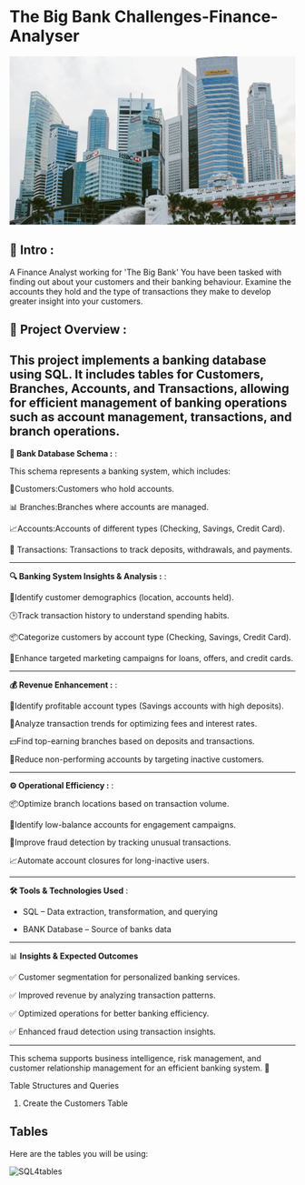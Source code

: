

# The Big Bank Challenges-Finance-Analyser

![sql4](pexels-bala-5406959.jpg)


## 📌 Intro :

A Finance Analyst working for 'The Big Bank' You have been tasked with finding out about your customers and their banking behaviour. Examine the accounts they hold and the type of transactions they make to develop greater insight into your customers.

## 🎯 Project Overview :

This project implements a banking database using SQL. It includes tables for Customers, Branches, Accounts, and Transactions, allowing for efficient management of banking operations such as account management, transactions, and branch operations.
---


**🏦 Bank Database Schema :** :

This schema represents a banking system, which includes:

🛒Customers:Customers who hold accounts.

📊 Branches:Branches where accounts are managed.

📈Accounts:Accounts of different types (Checking, Savings, Credit Card).

💸 Transactions: Transactions to track deposits, withdrawals, and payments.

---

**🔍 Banking System Insights & Analysis :** :


🔄Identify customer demographics (location, accounts held).

🕒Track transaction history to understand spending habits.

📦Categorize customers by account type (Checking, Savings, Credit Card).

🎯Enhance targeted marketing campaigns for loans, offers, and credit cards.

---

**💰 Revenue Enhancement :** :

💸Identify profitable account types (Savings accounts with high deposits).

🚀Analyze transaction trends for optimizing fees and interest rates.

💵Find top-earning branches based on deposits and transactions.

🎯Reduce non-performing accounts by targeting inactive customers.

---

**⚙️ Operational Efficiency :** :

📦Optimize branch locations based on transaction volume.

🎯Identify low-balance accounts for engagement campaigns.

💸Improve fraud detection by tracking unusual transactions.

📈Automate account closures for long-inactive users.

---


**🛠️ Tools & Technologies Used** :
- SQL – Data extraction, transformation, and querying
  

- BANK Database – Source of banks data

---


📊 **Insights & Expected Outcomes**

✅ Customer segmentation for personalized banking services.

✅ Improved revenue by analyzing transaction patterns.

✅ Optimized operations for better banking efficiency.

✅ Enhanced fraud detection using transaction insights.

---


This schema supports business intelligence, risk management, and customer relationship management for an efficient banking system. 🚀

Table Structures and Queries

1. Create the Customers Table

## Tables
Here are the tables you will be using:

![SQL4tables](https://user-images.githubusercontent.com/122549893/236733689-6754ba0e-688f-4ccc-8ee8-0c6da5ffafe5.png)
